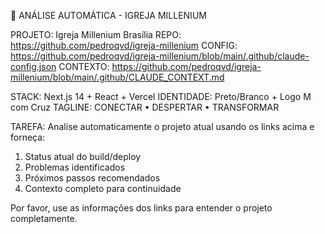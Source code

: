 🤖 ANÁLISE AUTOMÁTICA - IGREJA MILLENIUM

PROJETO: Igreja Millenium Brasília
REPO: https://github.com/pedroqvd/igreja-millenium
CONFIG: https://github.com/pedroqvd/igreja-millenium/blob/main/.github/claude-config.json
CONTEXTO: https://github.com/pedroqvd/igreja-millenium/blob/main/.github/CLAUDE_CONTEXT.md

STACK: Next.js 14 + React + Vercel
IDENTIDADE: Preto/Branco + Logo M com Cruz
TAGLINE: CONECTAR • DESPERTAR • TRANSFORMAR

TAREFA: Analise automaticamente o projeto atual usando os links acima e forneça:
1. Status atual do build/deploy
2. Problemas identificados  
3. Próximos passos recomendados
4. Contexto completo para continuidade

Por favor, use as informações dos links para entender o projeto completamente.
